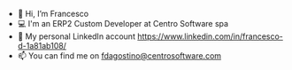 - 👋 Hi, I’m Francesco
- 💻 I'm an ERP2 Custom Developer at Centro Software spa
- 👔 My personal LinkedIn account https://www.linkedin.com/in/francesco-d-1a81ab108/
- 📫 You can find me on fdagostino@centrosoftware.com
